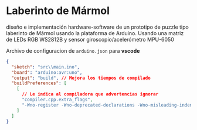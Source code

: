 # Laberinto de Mármol

diseño e implementación hardware-software de un prototipo de puzzle tipo
laberinto de Mármol usando la plataforma de Arduino. Usando una matriz de LEDs RGB WS2812B y sensor giroscopio/acelerómetro MPU-6050 


Archivo de configuracion de `arduino.json` para **vscode**
```json
{
  "sketch": "src\\main.ino",
  "board": "arduino:avr:uno",
  "output": "build", // Mejora los tiempos de compilado
  "buildPreferences": [
    [
      // Le indica al compiladora que advertencias ignorar
      "compiler.cpp.extra_flags",
      "-Wno-register -Wno-deprecated-declarations -Wno-misleading-indentation"
    ]
  ]
}
```
